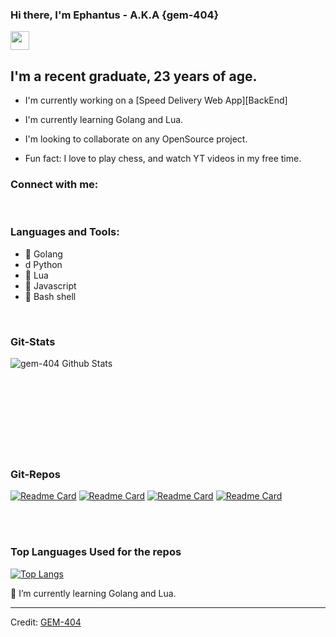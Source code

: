 
### Hi there, I'm Ephantus - A.K.A {gem-404}

<img src="https://github.com/souvikguria98/souvikguria98/blob/master/Hi.gif" width="30">

## I'm a recent graduate, 23 years of age.

- I'm currently working on a [Speed Delivery Web App][BackEnd]
- I'm currently learning Golang and Lua.
- I'm looking to collaborate on any OpenSource project.

- Fun fact: I love to play chess, and watch YT videos in my free time.

### Connect with me:



<br />

### Languages and Tools:

-  Golang
-  Python
-  Lua
-  Javascript
-  Bash shell

<br />

### Git-Stats

<img align="left" alt="gem-404 Github Stats" src="https://github-readme-stats.vercel.app/api?username=gem-404&theme=merko&show_icons=true&hide_border=false">

<br />
<br />
<br />

<br />
<br />
<br />
<br />
<br />
<br />

### Git-Repos

[![Readme Card](https://github-readme-stats.vercel.app/api/pin/?username=gem-404&theme=merko&repo=new-streamlit)](https://github.com/gem-404/new-streamlit)
[![Readme Card](https://github-readme-stats.vercel.app/api/pin/?username=gem-404&theme=merko&repo=shell-files)](https://github.com/gem-404/shell-files)
[![Readme Card](https://github-readme-stats.vercel.app/api/pin/?username=gem-404&theme=merko&repo=snippet)](https://github.com/gem-404/snippet)
[![Readme Card](https://github-readme-stats.vercel.app/api/pin/?username=gem-404&theme=merko&repo=pyfiles)](https://github.com/gem-404/pyfiles)


<br />
<br />

### Top Languages Used for the repos

[![Top Langs](https://github-readme-stats.vercel.app/api/top-langs/?username=gem-404&theme=merko&hide=php,c,scheme)](https://github.com/gem-404/github-readme-stats)


🌱 I’m currently learning Golang and Lua.

------
Credit: [GEM-404](https://github.com/gem-404)

<!--

Here are some ideas to get you started:

- 🔭 I’m currently working on ...
- 🌱 I’m currently learning ...
- 👯 I’m looking to collaborate on ...
- 🤔 I’m looking for help with ...
- 💬 Ask me about ...
- 📫 How to reach me: ...
- 😄 Pronouns: ...
- ⚡ Fun fact: ...
-->
